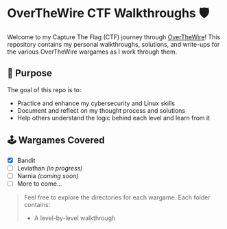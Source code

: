 # OverTheWire CTF Walkthroughs 🛡️

Welcome to my Capture The Flag (CTF) journey through [OverTheWire](https://overthewire.org/wargames/)! This repository contains my personal walkthroughs, solutions, and write-ups for the various OverTheWire wargames as I work through them.

## 🎯 Purpose

The goal of this repo is to:
- Practice and enhance my cybersecurity and Linux skills
- Document and reflect on my thought process and solutions
- Help others understand the logic behind each level and learn from it

## 🕹️ Wargames Covered

- [x] Bandit
- [ ] Leviathan *(in progress)*
- [ ] Narnia *(coming soon)*
- [ ] More to come...

> Feel free to explore the directories for each wargame. Each folder contains:
> - A level-by-level walkthrough
